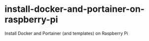 # install-docker-and-portainer-on-raspberry-pi
Install Docker and Portainer (and templates) on Raspberry Pi
